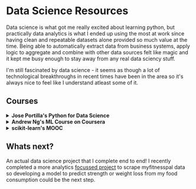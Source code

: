 # Data Science Resources

Data science is what got me really excited about learning python, but practically data analytics is what I ended up using the most at work since having clean and repeatable datasets alone provided so much value at the time. Being able to automatically extract data from business systems, apply logic to aggregate and combine with other data sources felt like magic and it kept me busy enough to stay away from any real data sciency stuff.

I'm still fascinated by data science - it seems as though a lot of technological breakthroughs in recent times have been in the area so it's always nice to feel like I understand atleast some of it.

## Courses

<details>
<summary><b>Jose Portilla's Python for Data Science</b></summary>

[Udemy: Python for Data Science and Machine Learning Bootcamp](https://www.udemy.com/course/python-for-data-science-and-machine-learning-bootcamp/)

After learning the basics of python, I jumped into this data science course since it felt like the "natural progression" - going back I would've definitely built something using the skills I already had.

Nevertheless I learnt some really useful skills that helped me massively at work - I had already automated everything in VBA but python was much nicer to work with and I could work a lot faster with the libraries I learnt in this course.

What I learnt:

- Pandas, numpy
- Data viz: Matplotlib, Seaborn, Plotly
- Machine Learning basics

</details>

<details>
<summary><b>Andrew Ng's ML Course on Coursera</b></summary>

[Coursera: Python for Data Science and Machine Learning Bootcamp](https://www.coursera.org/learn/machine-learning)

This is one of the most enjoyable courses I've done so far, Andrew's teaching style is famously awesome. I used Octave to complete the exercises and although I didn't pay for the certificate (yet), all the exercises I submitted can be [found here](https://github.com/ismailmo1/ml_ng)

The best part of the course was how the maths wasn't glossed over too much and also how "raw" the code felt, I was actually implementing the vectorised functions for gradient descent, adding regularisation terms in manually and seeing the impact on the model. I hated that the course was in Octave at the start but I really appreciated it later on.

Some of the Stuff I learnt:

- Linear Algebra for ML
- Regularisation
- Dimensionality Reduction
- Practical ML Advice: tradeoffs, system design
- Neural Networks

</details>

<details>
<summary><b>scikit-learn's MOOC</b></summary>

[Inria Foundation: Machine learning in Python with scikit-learn](https://www.fun-mooc.fr/fr/cours/machine-learning-python-scikit-learn/)

I felt like I understood the basic mechanics behind some of the models but I didn't feel comfortable with the tools and ecosystem of scikit-learn. Again I didn't take my own advice and jump into a project - but this course had just come out from the scikit-learn core developers and it was a great overview of the library. Coming back to python from octave made me appreciate how much functionality is packed into scikit-learn, no wonder its so popular with the data science community!

You can find all my notebooks from the [course here](https://github.com/ismailmo1/sklearn-mooc)

Some of the Stuff I learnt:

- Building pipelines in scikit-learn
- Hyperparameter tuning
- Cross validation methodology
- Model evaluation

</details>

## Whats next?

An actual data science project that I complete end to end! I recently completed a more analytics [focussed project](https://wrapped.ismailmo.com) to scrape myfitnesspal data so developing a model to predict strength or weight loss from my food consumption could be the next step.
